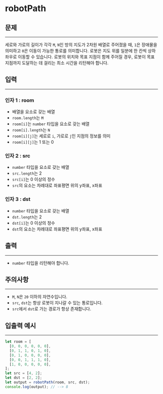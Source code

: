 # robotPath

## 문제

---

세로와 가로의 길이가 각각 `M`, `N`인 방의 지도가 2차원 배열로 주어졌을 때, `1`은 장애물을 의미하고 `0`은 이동이 가능한 통로를 의미합니다. 로봇은 지도 위를 일분에 한 칸씩 상하좌우로 이동할 수 있습니다. 로봇의 위치와 목표 지점이 함께 주어질 경우, 로봇이 목표 지점까지 도달하는 데 걸리는 최소 시간을 리턴해야 합니다.

## 입력

---

### 인자 1 : room

- 배열을 요소로 갖는 배열
- `room.length`는 `M`
- `room[i]`는 `number` 타입을 요소로 갖는 배열
- `room[i].length`는 `N`
- `room[i][j]`는 세로로 `i`, 가로로 `j`인 지점의 정보를 의미
- `room[i][j]`는 1 또는 0

### 인자 2 : src

- `number` 타입을 요소로 갖는 배열
- `src.length`는 2
- `src[i]`는 0 이상의 정수
- `src`의 요소는 차례대로 좌표평면 위의 y좌표, x좌표

### 인자 3 : dst

- `number` 타입을 요소로 갖는 배열
- `dst.length`는 2
- `dst[i]`는 0 이상의 정수
- `dst`의 요소는 차례대로 좌표평면 위의 y좌표, x좌표

## 출력

---

- `number` 타입을 리턴해야 합니다.

## 주의사항

---

- `M`, `N`은 `20` 이하의 자연수입니다.
- `src`, `dst`는 항상 로봇이 지나갈 수 있는 통로입니다.
- `src`에서 `dst`로 가는 경로가 항상 존재합니다.

## 입출력 예시

---

```js
let room = [
  [0, 0, 0, 0, 0, 0],
  [0, 1, 1, 0, 1, 0],
  [0, 1, 0, 0, 0, 0],
  [0, 0, 1, 1, 1, 0],
  [1, 0, 0, 0, 0, 0],
];
let src = [4, 2];
let dst = [2, 2];
let output = robotPath(room, src, dst);
console.log(output); // --> 8
```
